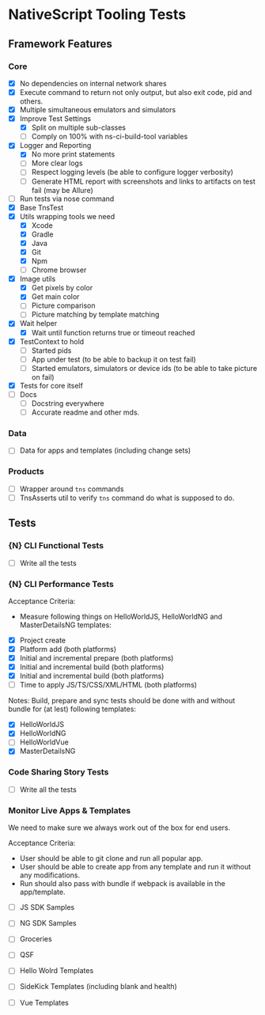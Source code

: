# NativeScript Tooling Tests

## Framework Features

### Core
- [x] No dependencies on internal network shares
- [x] Execute command to return not only output, but also exit code, pid and others.
- [x] Multiple simultaneous emulators and simulators 
- [x] Improve Test Settings
   - [x] Split on multiple sub-classes
   - [ ] Comply on 100% with ns-ci-build-tool variables
- [x] Logger and Reporting
   - [x] No more print statements
   - [ ] More clear logs
   - [ ] Respect logging levels (be able to configure logger verbosity)
   - [ ] Generate HTML report with screenshots and links to artifacts on test fail (may be Allure)
- [ ] Run tests via nose command
- [x] Base TnsTest
- [x] Utils wrapping tools we need
   - [X] Xcode
   - [X] Gradle
   - [X] Java
   - [X] Git
   - [X] Npm
   - [ ] Chrome browser
- [x] Image utils
   - [X] Get pixels by color
   - [X] Get main color
   - [ ] Picture comparison
   - [ ] Picture matching by template matching
- [x] Wait helper
   - [X] Wait until function returns true or timeout reached
- [x] TestContext to hold
   - [ ] Started pids
   - [ ] App under test (to be able to backup it on test fail)
   - [ ] Started emulators, simulators or device ids (to be able to take picture on fail)
- [x] Tests for core itself
- [ ] Docs
    - [ ] Docstring everywhere
    - [ ] Accurate readme and other mds.
    
### Data
- [ ] Data for apps and templates (including change sets)

### Products
- [ ] Wrapper around `tns` commands
- [ ] TnsAsserts util to verify `tns` command do what is supposed to do.

## Tests

### {N} CLI Functional Tests
- [ ] Write all the tests

### {N} CLI Performance Tests

Acceptance Criteria:
- Measure following things on HelloWorldJS, HelloWorldNG and MasterDetailsNG templates:
- [X] Project create
- [X] Platform add (both platforms)
- [X] Initial and incremental prepare (both platforms)
- [X] Initial and incremental build (both platforms)
- [X] Initial and incremental build (both platforms)
- [ ] Time to apply JS/TS/CSS/XML/HTML (both platforms)

Notes:
Build, prepare and sync tests should be done with and without bundle for (at lest) following templates:
- [X] HelloWorldJS
- [X] HelloWorldNG
- [ ] HelloWorldVue
- [X] MasterDetailsNG

### Code Sharing Story Tests
- [ ] Write all the tests

### Monitor Live Apps & Templates

We need to make sure we always work out of the box for end users.

Acceptance Criteria:
- User should be able to git clone and run all popular app.
- User should be able to create app from any template and run it without any modifications.
- Run should also pass with bundle if webpack is available in the app/template.

- [ ] JS SDK Samples
- [ ] NG SDK Samples
- [ ] Groceries
- [ ] QSF

- [ ] Hello Wolrd Templates
- [ ] SideKick Templates (including blank and health)
- [ ] Vue Templates